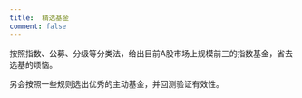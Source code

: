 ```yaml
---
title:  精选基金
comment: false
---
```


按照指数、公募、分级等分类法，给出目前A股市场上规模前三的指数基金，省去选基的烦恼。

另会按照一些规则选出优秀的主动基金，并回测验证有效性。

